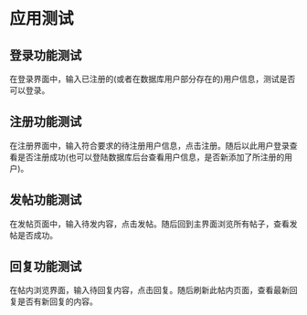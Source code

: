 # 应用测试
## 登录功能测试
在登录界面中，输入已注册的(或者在数据库用户部分存在的)用户信息，测试是否可以登录。
## 注册功能测试
在注册界面中，输入符合要求的待注册用户信息，点击注册。随后以此用户登录查看是否注册成功(也可以登陆数据库后台查看用户信息，是否新添加了所注册的用户)。
## 发帖功能测试
在发帖页面中，输入待发内容，点击发帖。随后回到主界面浏览所有帖子，查看发帖是否成功。
## 回复功能测试
在帖内浏览界面，输入待回复内容，点击回复。随后刷新此帖内页面，查看最新回复是否有新回复的内容。
